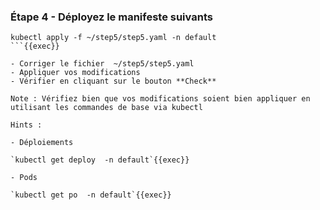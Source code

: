 


### Étape 4 - Déployez le manifeste suivants
```
kubectl apply -f ~/step5/step5.yaml -n default
```{{exec}}

- Corriger le fichier  ~/step5/step5.yaml
- Appliquer vos modifications
- Vérifier en cliquant sur le bouton **Check**

Note : Vérifiez bien que vos modifications soient bien appliquer en utilisant les commandes de base via kubectl 

Hints : 

- Déploiements

`kubectl get deploy  -n default`{{exec}}

- Pods

`kubectl get po  -n default`{{exec}}
